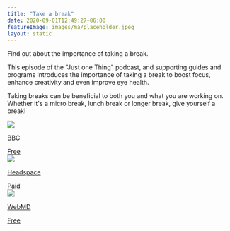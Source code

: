 ```yaml
---
title: "Take a break"
date: 2020-09-01T12:49:27+06:00
featureImage: images/ma/placeholder.jpeg
layout: static
---
```


Find out about the importance of taking a break.

This episode of the "Just one Thing" podcast, and supporting guides and programs introduces the importance of taking a break to boost focus, enhance creativity and even improve eye health.

Taking breaks can be beneficial to both you and what you are working on. Whether it's a micro break, lunch break or longer break, give yourself a break!

<a class="ma-link" href="https://www.bbc.co.uk/programmes/m0018p32"><div class="ma-card ma-card-Health"><div class="ma-icon"><img src ="/images/icon-check.png"/></div><div class="ma-name"><p>BBC</p></div><div class="ma-paid-text"><span>Free</span></div></div></a><a class="ma-link" href="https://www.headspace.com/meditation/5-minute-meditation"><div class="ma-card ma-card-Health"><div class="ma-icon"><img src ="/images/icon-pound.png"/></div><div class="ma-name"><p>Headspace</p></div><div class="ma-paid-text"><span>Paid</span></div></div></a><a class="ma-link" href="https://www.webmd.com/fitness-exercise/video/office-exercises-in-5-minutes"><div class="ma-card ma-card-Health"><div class="ma-icon"><img src ="/images/icon-check.png"/></div><div class="ma-name"><p>WebMD</p></div><div class="ma-paid-text"><span>Free</span></div></div></a>  

<br/><br/>






